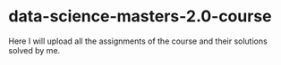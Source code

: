 # data-science-masters-2.0-course

Here I will upload all the assignments of the course and their solutions solved by me.
